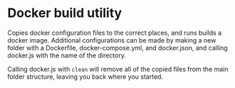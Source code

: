 # Docker build utility

Copies docker configuration files to the correct places, and runs builds a
docker image. Additional configurations can be made by making a new folder with
a Dockerfile, docker-compose.yml, and docker.json, and calling docker.js with
the name of the directory.

Calling docker.js with `clean` will remove all of the copied files from the main
folder structure, leaving you back where you started.
